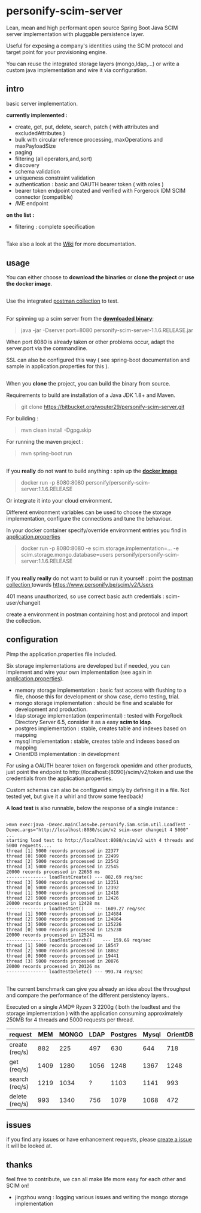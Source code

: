 # personify-scim-server

Lean, mean and high performant open source Spring Boot Java SCIM server implementation with pluggable persistence layer.

Useful for exposing a company's identities using the SCIM protocol and target point for your provisioning engine.

You can reuse the integrated storage layers (mongo,ldap,...) or write a custom java implementation and wire it via configuration.


## intro

basic server implementation.

**currently implemented :**

- create, get, put, delete, search, patch ( with attributes and excludedAttributes )
- bulk with circular reference processing, maxOperations and maxPayloadSize 
- paging
- filtering (all operators,and,sort)
- discovery
- schema validation
- uniqueness constraint validation
- authentication : basic and OAUTH bearer token ( with roles )
- bearer token endpoint created and verified with Forgerock IDM SCIM connector (compatible)
- /ME endpoint



**on the list :**

- filtering : complete specification

##  

Take also a look at the [Wiki](https://bitbucket.org/wouter29/personify-scim-server/wiki/Home) for more documentation.


##  

## usage

You can either choose to **download the binaries** or **clone the project** or **use the docker image**.

## 

Use the integrated [postman collection](https://bitbucket.org/wouter29/personify-scim-server/src/master/scim.postman_collection.json) to test.


##  

For spinning up a scim server from the **[downloaded binary](https://bitbucket.org/wouter29/personify-scim-server/downloads/)**: 

> java -jar -Dserver.port=8080 personify-scim-server-1.1.6.RELEASE.jar

When port 8080 is already taken or other problems occur, adapt the server.port via the commandline.

SSL can also be configured this way ( see spring-boot documentation and sample in application.properties for this ).

##    

When you **clone** the project, you can build the binary from source.

Requirements to build are installation of a Java JDK 1.8+ and Maven.

> git clone https://bitbucket.org/wouter29/personify-scim-server.git

For building :

> mvn clean install -Dgpg.skip


For running the maven project :

> mvn spring-boot:run

##  
 

If you **really** do not want to build anything : spin up the **[docker image](https://hub.docker.com/r/personify/personify-scim-server)**

> docker run -p 8080:8080 personify/personify-scim-server:1.1.6.RELEASE

Or integrate it into your cloud environment.

Different environment variables can be used to choose the storage implementation, configure the connections and tune the behaviour.

In your docker container specify/override environment entries you find in [application.properties](https://bitbucket.org/wouter29/personify-scim-server/src/master/src/main/resources/application.properties)

>docker run -p 8080:8080 -e scim.storage.implementation=... -e scim.storage.mongo.database=users personify/personify-scim-server:1.1.6.RELEASE

 
##   

If you **really really** do not want to build or run it yourself : point the [postman collection ](https://bitbucket.org/wouter29/personify-scim-server/src/master/scim.postman_collection.json)
towards https://www.personify.be/scim/v2/Users 

401 means unauthorized, so use correct basic auth credentials : scim-user/changeit

create a environment in postman containing host and protocol and import the collection.

##  

##  

## configuration

Pimp the application.properties file included.


Six storage implementations are developed but if needed, you can implement and wire your own implementation (see again in [application.properties](https://bitbucket.org/wouter29/personify-scim-server/src/master/src/main/resources/application.properties)).

* memory storage implementation : basic fast access with flushing to a file, choose this for development or show case, demo testing, trial.
* mongo storage implementation : should be fine and scalable for development and production.
* ldap storage implementation (experimental) : tested with ForgeRock Directory Server 6.5, consider it as a easy **scim to ldap**.
* postgres implementation : stable, creates table and indexes based on mapping
* mysql implementation : stable, creates table and indexes based on mapping
* OrientDB implementation : in development

For using a OAUTH bearer token on forgerock openidm and other products, just point the endpoint to http://localhost:{8090}/scim/v2/token and use the credentials from the application.properties.

Custom schemas can also be configured simply by defining it in a file. Not tested yet, but give it a whirl and throw some feedback!


A **load test** is also runnable, below the response of a single instance :

##  

```
>mvn exec:java -Dexec.mainClass=be.personify.iam.scim.util.LoadTest -Dexec.args="http://localhost:8080/scim/v2 scim-user changeit 4 5000"
...
starting load test to http://localhost:8080/scim/v2 with 4 threads and 5000 requests....
thread [1] 5000 records processed in 22377
thread [0] 5000 records processed in 22499
thread [2] 5000 records processed in 22542
thread [3] 5000 records processed in 22545
20000 records processed in 22658 ms
--------------- loadTestCreate() --- 882.69 req/sec
thread [3] 5000 records processed in 12351
thread [0] 5000 records processed in 12392
thread [1] 5000 records processed in 12418
thread [2] 5000 records processed in 12426
20000 records processed in 12428 ms
--------------- loadTestGet()    --- 1609.27 req/sec
thread [1] 5000 records processed in 124684
thread [2] 5000 records processed in 124864
thread [3] 5000 records processed in 125226
thread [0] 5000 records processed in 125238
20000 records processed in 125241 ms
--------------- loadTestSearch()    --- 159.69 req/sec
thread [1] 5000 records processed in 18547
thread [2] 5000 records processed in 18862
thread [0] 5000 records processed in 19441
thread [3] 5000 records processed in 20076
20000 records processed in 20126 ms
--------------- loadTestDelete() --- 993.74 req/sec

```
##  

The current benchmark can give you already an idea about the throughput and compare the performance of the different persistency layers..

Executed on a single AMD® Ryzen 3 2200g ( both the loadtest and the storage implementation ) with the application consuming approximately 250MB for 4 threads and 5000 requests per thread.

| request        | MEM  | MONGO | LDAP | Postgres | Mysql | OrientDB |
|----------------|------|-------|------|----------|-------|----------|
| create (req/s) | 882  | 225   | 497  | 630      | 644   | 718      | 
| get    (req/s) | 1409 | 1280  | 1056 | 1248     | 1367  | 1248     |
| search (req/s) | 1219 | 1034  | ?    | 1103     | 1141  | 993      |
| delete (req/s) | 993  | 1340  | 756  | 1079     | 1068  | 472      |




##  


##  

## issues

if you find any issues or have enhancement requests, please [create a issue](https://bitbucket.org/wouter29/personify-scim-server/issues/new)
it will be looked at.


##  

##  

## thanks

feel free to contribute, we can all make life more easy for each other and SCIM on!


* jingzhou wang : logging various issues and writing the mongo storage implementation


##  

##  



